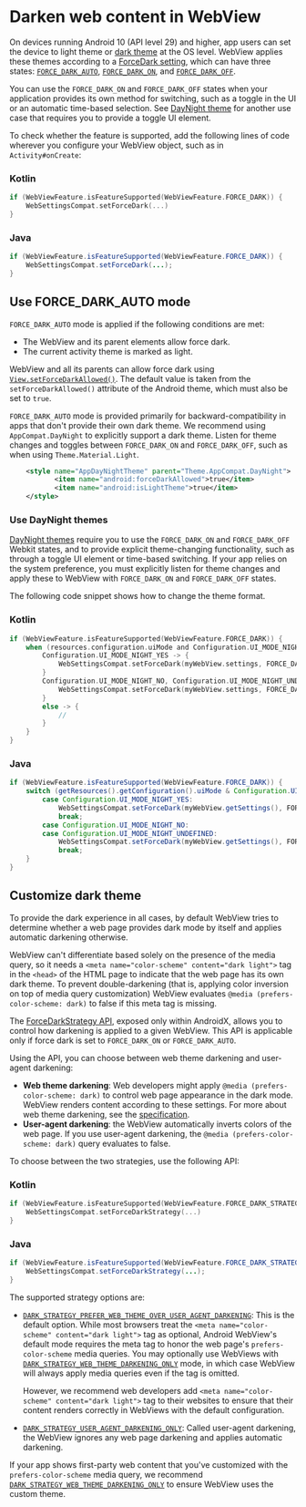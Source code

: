# Darken web content in WebView

On devices running Android 10 (API level 29) and higher, app users can set the device to light theme or [dark theme](https://developer.android.com/guide/topics/ui/look-and-feel/darktheme) at the OS level. WebView applies these themes according to a [ForceDark setting](https://developer.android.com/reference/androidx/webkit/WebSettingsCompat#setForceDarkStrategy(android.webkit.WebSettings,%20int)), which can have three states: [`FORCE_DARK_AUTO`](https://developer.android.com/reference/androidx/webkit/WebSettingsCompat#FORCE_DARK_AUTO), [`FORCE_DARK_ON`](https://developer.android.com/reference/androidx/webkit/WebSettingsCompat#FORCE_DARK_ON), and [`FORCE_DARK_OFF`](https://developer.android.com/reference/androidx/webkit/WebSettingsCompat#FORCE_DARK_OFF).

You can use the `FORCE_DARK_ON` and `FORCE_DARK_OFF` states when your application provides its own method for switching, such as a toggle in the UI or an automatic time-based selection. See [DayNight theme](#daynight) for another use case that requires you to provide a toggle UI element.

To check whether the feature is supported, add the following lines of code wherever you configure your WebView object, such as in `Activity#onCreate`:

### Kotlin

```kotlin
if (WebViewFeature.isFeatureSupported(WebViewFeature.FORCE_DARK)) {
    WebSettingsCompat.setForceDark(...)
}
```

### Java

```java
if (WebViewFeature.isFeatureSupported(WebViewFeature.FORCE_DARK)) {
    WebSettingsCompat.setForceDark(...);
}
```

Use FORCE_DARK_AUTO mode
--------------------------

`FORCE_DARK_AUTO` mode is applied if the following conditions are met:

*   The WebView and its parent elements allow force dark.
*   The current activity theme is marked as light.

WebView and all its parents can allow force dark using [`View.setForceDarkAllowed()`](https://developer.android.com/reference/android/view/View#setForceDarkAllowed(boolean)). The default value is taken from the `setForceDarkAllowed()` attribute of the Android theme, which must also be set to `true`.

`FORCE_DARK_AUTO` mode is provided primarily for backward-compatibility in apps that don't provide their own dark theme. We recommend using `AppCompat.DayNight` to explicitly support a dark theme. Listen for theme changes and toggles between `FORCE_DARK_ON` and `FORCE_DARK_OFF`, such as when using `Theme.Material.Light`.

```xml
    <style name="AppDayNightTheme" parent="Theme.AppCompat.DayNight">
           <item name="android:forceDarkAllowed">true</item>
           <item name="android:isLightTheme">true</item>
    </style>
```

### Use DayNight themes

[DayNight themes](https://medium.com/androiddevelopers/appcompat-v23-2-daynight-d10f90c83e94) require you to use the `FORCE_DARK_ON` and `FORCE_DARK_OFF` Webkit states, and to provide explicit theme-changing functionality, such as through a toggle UI element or time-based switching. If your app relies on the system preference, you must explicitly listen for theme changes and apply these to WebView with `FORCE_DARK_ON` and `FORCE_DARK_OFF` states.

The following code snippet shows how to change the theme format.

### Kotlin

```kotlin
if (WebViewFeature.isFeatureSupported(WebViewFeature.FORCE_DARK)) {
    when (resources.configuration.uiMode and Configuration.UI_MODE_NIGHT_MASK) {
        Configuration.UI_MODE_NIGHT_YES -> {
            WebSettingsCompat.setForceDark(myWebView.settings, FORCE_DARK_ON)
        }
        Configuration.UI_MODE_NIGHT_NO, Configuration.UI_MODE_NIGHT_UNDEFINED -> {
            WebSettingsCompat.setForceDark(myWebView.settings, FORCE_DARK_OFF)
        }
        else -> {
            //
        }
    }
}
```

### Java

```java
if (WebViewFeature.isFeatureSupported(WebViewFeature.FORCE_DARK)) {
    switch (getResources().getConfiguration().uiMode & Configuration.UI_MODE_NIGHT_MASK) {
        case Configuration.UI_MODE_NIGHT_YES:
            WebSettingsCompat.setForceDark(myWebView.getSettings(), FORCE_DARK_ON);
            break;
        case Configuration.UI_MODE_NIGHT_NO:
        case Configuration.UI_MODE_NIGHT_UNDEFINED:
            WebSettingsCompat.setForceDark(myWebView.getSettings(), FORCE_DARK_OFF);
            break;
    }
}
```

Customize dark theme
--------------------

To provide the dark experience in all cases, by default WebView tries to determine whether a web page provides dark mode by itself and applies automatic darkening otherwise.

WebView can't differentiate based solely on the presence of the media query, so it needs a `<meta name="color-scheme" content="dark light">` tag in the `<head>` of the HTML page to indicate that the web page has its own dark theme. To prevent double-darkening (that is, applying color inversion on top of media query customization) WebView evaluates `@media (prefers-color-scheme: dark)` to false if this meta tag is missing.

The [ForceDarkStrategy API](https://developer.android.com/reference/androidx/webkit/WebSettingsCompat#setForceDarkStrategy(android.webkit.WebSettings,%20int)), exposed only within AndroidX, allows you to control how darkening is applied to a given WebView. This API is applicable only if force dark is set to `FORCE_DARK_ON` or `FORCE_DARK_AUTO`.

Using the API, you can choose between web theme darkening and user-agent darkening:

*   **Web theme darkening**: Web developers might apply `@media (prefers-color-scheme: dark)` to control web page appearance in the dark mode. WebView renders content according to these settings. For more about web theme darkening, see the [specification](https://drafts.csswg.org/css-color-adjust-1/#preferred).
*   **User-agent darkening**: the WebView automatically inverts colors of the web page. If you use user-agent darkening, the `@media (prefers-color-scheme: dark)` query evaluates to false.

To choose between the two strategies, use the following API:

### Kotlin

```kotlin
if (WebViewFeature.isFeatureSupported(WebViewFeature.FORCE_DARK_STRATEGY)) {
    WebSettingsCompat.setForceDarkStrategy(...)
}
```

### Java

```java
if (WebViewFeature.isFeatureSupported(WebViewFeature.FORCE_DARK_STRATEGY)) {
    WebSettingsCompat.setForceDarkStrategy(...);
}
```

The supported strategy options are:

*   [`DARK_STRATEGY_PREFER_WEB_THEME_OVER_USER_AGENT_DARKENING`](https://developer.android.com/reference/androidx/webkit/WebSettingsCompat#DARK_STRATEGY_PREFER_WEB_THEME_OVER_USER_AGENT_DARKENING): This is the default option. While most browsers treat the `<meta name="color-scheme" content="dark light">` tag as optional, Android WebView's default mode requires the meta tag to honor the web page's `prefers-color-scheme` media queries. You may optionally use WebViews with [`DARK_STRATEGY_WEB_THEME_DARKENING_ONLY`](https://developer.android.com/reference/androidx/webkit/WebSettingsCompat#DARK_STRATEGY_WEB_THEME_DARKENING_ONLY) mode, in which case WebView will always apply media queries even if the tag is omitted.
    
    However, we recommend web developers add `<meta name="color-scheme" content="dark light">` tag to their websites to ensure that their content renders correctly in WebViews with the default configuration.
    
*   [`DARK_STRATEGY_USER_AGENT_DARKENING_ONLY`](https://developer.android.com/reference/androidx/webkit/WebSettingsCompat#DARK_STRATEGY_USER_AGENT_DARKENING_ONLY): Called user-agent darkening, the WebView ignores any web page darkening and applies automatic darkening.
    

If your app shows first-party web content that you've customized with the `prefers-color-scheme` media query, we recommend [`DARK_STRATEGY_WEB_THEME_DARKENING_ONLY`](https://developer.android.com/reference/androidx/webkit/WebSettingsCompat#DARK_STRATEGY_WEB_THEME_DARKENING_ONLY) to ensure WebView uses the custom theme.

